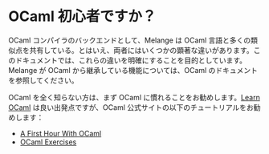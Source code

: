 # OCaml 初心者ですか？

OCaml コンパイラのバックエンドとして、Melange は OCaml 言語と多くの類似点を共有している。とはいえ、両者にはいくつかの顕著な違いがあります。このドキュメントでは、これらの違いを明確にすることを目的としています。Melange が OCaml から継承している機能については、OCaml のドキュメントを参照してください。

OCaml を全く知らない方は、まず OCaml に慣れることをお勧めします。[Learn OCaml](https://ocaml.org/docs) は良い出発点ですが、OCaml 公式サイトの以下のチュートリアルをお勧めします：

- [A First Hour With OCaml](https://ocaml.org/docs/first-hour)
- [OCaml Exercises](https://ocaml.org/exercises)
